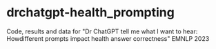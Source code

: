 # drchatgpt-health_prompting
Code, results and data for "Dr ChatGPT tell me what I want to hear: Howdifferent prompts impact health answer correctness" EMNLP 2023
